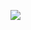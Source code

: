 <img src="https://cdn.discordapp.com/attachments/988142568107823217/1322899870402744380/Untitled246_20241028221920.png?ex=677336c3&is=6771e543&hm=5566b38891e678ab2862a94a317e0d81142313fb154122767d3805867fc8433b&"><br></br>

